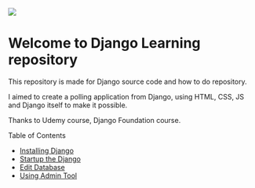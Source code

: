 ![](http://www.indiegamebundles.com/wp-content/uploads/2016/08/Django-Unchained-with-Python.jpg)
# Welcome to Django Learning repository
This repository is made for Django source code and how to do repository.

I aimed to create a polling application from Django, using HTML, CSS, JS and Django itself to make it possible.

Thanks to Udemy course, Django Foundation course.

Table of Contents
- [Installing Django](install/)
- [Startup the Django](start/)
- [Edit Database](database/)
- [Using Admin Tool](admin/)